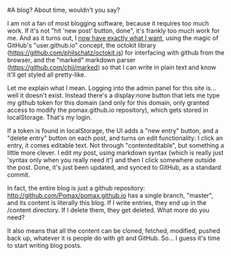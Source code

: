 #A blog? About time, wouldn't you say?

I am not a fan of most blogging software, because it requires too much work. If it's not "hit 'new post' button, done", it's frankly too much work for me. And as it turns out, I [now have exactly what I want](http://github.com/Pomax/gh-blog), using the magic of GitHub's "user.github.io" concept, the octokit library (https://github.com/philschatz/octokit.js) for interfacing with github from the browser, and the "marked" markdown parser (https://github.com/chjj/marked) so that I can write in plain text and know it'll get styled all pretty-like.

Let me explain what I mean. Logging into the admin panel for this site is... well it doesn't exist. Instead there's a display:none button that lets me type my github token for this domain (and only for this domain, only granted access to modify the pomax.github.io repository), which gets stored in localStorage. That's my login.

If a token is found in localStorage, the UI adds a "new entry" button, and a "delete entry" button on each post, and turns on edit functionality: I click an entry, it comes editable text. Not through "contenteditable", but something a little more clever. I edit my post, using markdown syntax (which is really just 'syntax only when you really need it') and then I click somewhere outside the post. Done, it's just been updated, and synced to GitHub, as a standard commit.

In fact, the entire blog is just a github repository: http://github.com/Pomax/pomax.github.io has a single branch, "master", and its content is literally this blog. If I write entries, they end up in the /content directory. If I delete them, they get deleted. What more do you need?

It also means that all the content can be cloned, fetched, modified, pushed back up, whatever it is people do with git and GitHub.  So... I guess it's time to start writing blog posts.